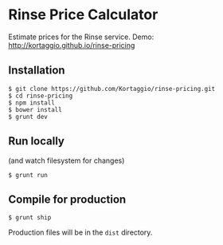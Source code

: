 # Rinse Price Calculator

Estimate prices for the Rinse service. Demo: http://kortaggio.github.io/rinse-pricing

## Installation

	$ git clone https://github.com/Kortaggio/rinse-pricing.git
	$ cd rinse-pricing
	$ npm install
	$ bower install
	$ grunt dev

## Run locally

(and watch filesystem for changes)

	$ grunt run

## Compile for production

	$ grunt ship

Production files will be in the `dist` directory.

